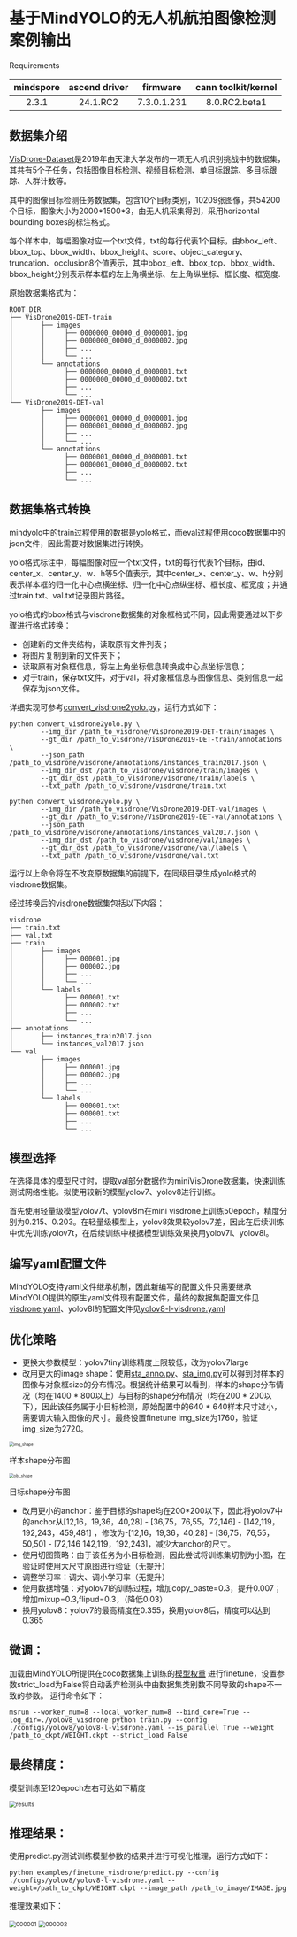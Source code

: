 # 基于MindYOLO的无人机航拍图像检测案例输出

Requirements

| mindspore | ascend driver | firmware | cann toolkit/kernel
| :---: | :---: | :---: | :---:
| 2.3.1 | 24.1.RC2        |  7.3.0.1.231   | 8.0.RC2.beta1

## 数据集介绍

[VisDrone-Dataset](https://github.com/VisDrone/VisDrone-Dataset)是2019年由天津大学发布的一项无人机识别挑战中的数据集，其共有5个子任务，包括图像目标检测、视频目标检测、单目标跟踪、多目标跟踪、人群计数等。

其中的图像目标检测任务数据集，包含10个目标类别，10209张图像，共54200个目标，图像大小为2000\*1500\*3，由无人机采集得到，采用horizontal bounding boxes的标注格式。

每个样本中，每幅图像对应一个txt文件，txt的每行代表1个目标，由bbox_left、bbox_top、bbox_width、bbox_height、score、object_category、truncation、occlusion8个值表示，其中bbox_left、bbox_top、bbox_width、bbox_height分别表示样本框的左上角横坐标、左上角纵坐标、框长度、框宽度.

原始数据集格式为：

```
ROOT_DIR
├── VisDrone2019-DET-train
│       ├── images
│       │     ├── 0000000_00000_d_0000001.jpg
│       │     ├── 0000000_00000_d_0000002.jpg
│       │     ├── ...
│       │     └── ...
│       └── annotations
│             ├── 0000000_00000_d_0000001.txt
│             ├── 0000000_00000_d_0000002.txt
│             ├── ...
│             └── ...
└── VisDrone2019-DET-val
        ├── images
        │     ├── 0000001_00000_d_0000001.jpg
        │     ├── 0000001_00000_d_0000002.jpg
        │     ├── ...
        │     └── ...
        └── annotations
              ├── 0000001_00000_d_0000001.txt
              ├── 0000001_00000_d_0000002.txt
              ├── ...
              └── ...

```

## 数据集格式转换

mindyolo中的train过程使用的数据是yolo格式，而eval过程使用coco数据集中的json文件，因此需要对数据集进行转换。

yolo格式标注中，每幅图像对应一个txt文件，txt的每行代表1个目标，由id、center_x、center_y、w、h等5个值表示，其中center_x、center_y、w、h分别表示样本框的归一化中心点横坐标、归一化中心点纵坐标、框长度、框宽度；并通过train.txt、val.txt记录图片路径。

yolo格式的bbox格式与visdrone数据集的对象框格式不同，因此需要通过以下步骤进行格式转换：

- 创建新的文件夹结构，读取原有文件列表；
- 将图片复制到新的文件夹下；
- 读取原有对象框信息，将左上角坐标信息转换成中心点坐标信息；
- 对于train，保存txt文件，对于val，将对象框信息与图像信息、类别信息一起保存为json文件。

详细实现可参考[convert_visdrone2yolo.py](./convert_visdrone2yolo.py)，运行方式如下：

```
python convert_visdrone2yolo.py \
        --img_dir /path_to_visdrone/VisDrone2019-DET-train/images \
        --gt_dir /path_to_visdrone/VisDrone2019-DET-train/annotations \
        --json_path /path_to_visdrone/visdrone/annotations/instances_train2017.json \
        --img_dir_dst /path_to_visdrone/visdrone/train/images \
        --gt_dir_dst /path_to_visdrone/visdrone/train/labels \
        --txt_path /path_to_visdrone/visdrone/train.txt
      
python convert_visdrone2yolo.py \
        --img_dir /path_to_visdrone/VisDrone2019-DET-val/images \
        --gt_dir /path_to_visdrone/VisDrone2019-DET-val/annotations \
        --json_path /path_to_visdrone/visdrone/annotations/instances_val2017.json \
        --img_dir_dst /path_to_visdrone/visdrone/val/images \
        --gt_dir_dst /path_to_visdrone/visdrone/val/labels \
        --txt_path /path_to_visdrone/visdrone/val.txt
```

运行以上命令将在不改变原数据集的前提下，在同级目录生成yolo格式的visdrone数据集。

经过转换后的visdrone数据集包括以下内容：

```
visdrone
├── train.txt
├── val.txt
├── train
│       ├── images
│       │     ├── 000001.jpg
│       │     ├── 000002.jpg
│       │     ├── ...
│       │     └── ...
│       └── labels
│             ├── 000001.txt
│             ├── 000002.txt
│             ├── ...
│             └── ...
├── annotations
│       ├── instances_train2017.json
│       └── instances_val2017.json
└── val
        ├── images
        │     ├── 000001.jpg
        │     ├── 000002.jpg
        │     ├── ...
        │     └── ...
        └── labels
              ├── 000001.txt
              ├── 000001.txt
              ├── ...
              └── ...

```

## 模型选择

在选择具体的模型尺寸时，提取val部分数据作为miniVisDrone数据集，快速训练测试网络性能。拟使用较新的模型yolov7、yolov8进行训练。

首先使用轻量级模型yolov7t、yolov8m在mini visdrone上训练50epoch，精度分别为0.215、0.203。在轻量级模型上，yolov8效果较yolov7差，因此在后续训练中优先训练yolov7t，在后续训练中根据模型训练效果换用yolov7l、yolov8l。

## 编写yaml配置文件

MindYOLO支持yaml文件继承机制，因此新编写的配置文件只需要继承MindYOLO提供的原生yaml文件现有配置文件，最终的数据集配置文件见[visdrone.yaml](./visdrone.yaml)、yolov8l的配置文件见[yolov8-l-visdrone.yaml](./yolov8-l-visdrone.yaml)

## 优化策略

- 更换大参数模型：yolov7tiny训练精度上限较低，改为yolov7large
- 改用更大的image shape：使用[sta_anno.py](./sta_anno.py)、[sta_img.py](./sta_img.py)可以得到对样本的图像与对象框size的分布情况。根据统计结果可以看到，样本的shape分布情况（均在1400 * 800以上）与目标的shape分布情况（均在200 * 200以下），因此该任务属于小目标检测，原始配置中的640 * 640样本尺寸过小，需要调大输入图像的尺寸。最终设置finetune img_size为1760，验证img_size为2720。



<img src="./pic/img_shape.png" alt="img_shape" style="zoom:50%;" />


样本shape分布图

<img src="./pic/obj_shape.png" alt="obj_shape" style="zoom:50%;" />

目标shape分布图

- 改用更小的anchor：鉴于目标的shape均在200\*200以下，因此将yolov7中的anchor从[12,16，19,36，40,28] - [36,75，76,55，72,146] - [142,119，192,243，459,481] ，修改为-[12,16，19,36，40,28] - [36,75，76,55，50,50] - [72,146 142,119，192,243]，减少大anchor的尺寸。
- 使用切图策略：由于该任务为小目标检测，因此尝试将训练集切割为小图，在验证时使用大尺寸原图进行验证（无提升）
- 调整学习率：调大、调小学习率（无提升）
- 使用数据增强：对yolov7l的训练过程，增加copy_paste=0.3，提升0.007；增加mixup=0.3,flipud=0.3，（降低0.03）
- 换用yolov8：yolov7的最高精度在0.355，换用yolov8后，精度可以达到0.365

## 微调：
加载由MindYOLO所提供在coco数据集上训练的[模型权重](https://download.mindspore.cn/toolkits/mindyolo/yolov8/yolov8-l_500e_mAP528-6e96d6bb.ckpt)
进行finetune，设置参数strict_load为False将自动丢弃检测头中由数据集类别数不同导致的shape不一致的参数。
运行命令如下：
```
msrun --worker_num=8 --local_worker_num=8 --bind_core=True --log_dir=./yolov8_visdrone python train.py --config ./configs/yolov8/yolov8-l-visdrone.yaml --is_parallel True --weight /path_to_ckpt/WEIGHT.ckpt --strict_load False
```

## 最终精度：
模型训练至120epoch左右可达如下精度

<img src="./pic/results.png" alt="results" style="zoom:75%;" />

## 推理结果：

使用predict.py测试训练模型参数的结果并进行可视化推理，运行方式如下：

```
python examples/finetune_visdrone/predict.py --config ./configs/yolov8/yolov8-l-visdrone.yaml --weight=/path_to_ckpt/WEIGHT.ckpt --image_path /path_to_image/IMAGE.jpg
```

推理效果如下：


<img src="./pic/000001.jpg" alt="000001" style="zoom:75%;" />



<img src="./pic/000002.jpg" alt="000002" style="zoom:75%;" />
